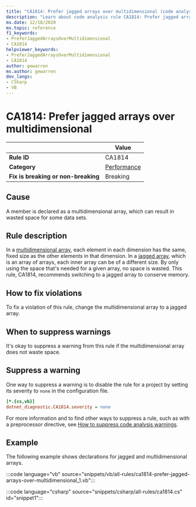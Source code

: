 ```yaml
---
title: "CA1814: Prefer jagged arrays over multidimensional (code analysis)"
description: "Learn about code analysis rule CA1814: Prefer jagged arrays over multidimensional"
ms.date: 12/18/2020
ms.topic: reference
f1_keywords:
- PreferJaggedArraysOverMultidimensional
- CA1814
helpviewer_keywords:
- PreferJaggedArraysOverMultidimensional
- CA1814
author: gewarren
ms.author: gewarren
dev_langs:
- CSharp
- VB
---
```

# CA1814: Prefer jagged arrays over multidimensional

| | Value |
|-|-|
| **Rule ID** |CA1814|
| **Category** |[Performance](performance-warnings.md)|
| **Fix is breaking or non-breaking** |Breaking|

## Cause

A member is declared as a multidimensional array, which can result in wasted space for some data sets.

## Rule description

In a [multidimensional array](../../../csharp/programming-guide/arrays/multidimensional-arrays.md), each element in each dimension has the same, fixed size as the other elements in that dimension. In a [jagged array](../../../csharp/programming-guide/arrays/jagged-arrays.md), which is an array of arrays, each inner array can be of a different size. By only using the space that's needed for a given array, no space is wasted. This rule, CA1814, recommends switching to a jagged array to conserve memory.

## How to fix violations

To fix a violation of this rule, change the multidimensional array to a jagged array.

## When to suppress warnings

It's okay to suppress a warning from this rule if the multidimensional array does not waste space.

## Suppress a warning

One way to suppress a warning is to disable the rule for a project by setting its severity to `none` in the configuration file.

```ini
[*.{cs,vb}]
dotnet_diagnostic.CA1814.severity = none
```

For more information and to find other ways to suppress a rule, such as with a preprocessor directive, see [How to suppress code analysis warnings](../suppress-warnings.md).

## Example

The following example shows declarations for jagged and multidimensional arrays.

:::code language="vb" source="snippets/vb/all-rules/ca1814-prefer-jagged-arrays-over-multidimensional_1.vb":::

:::code language="csharp" source="snippets/csharp/all-rules/ca1814.cs" id="snippet1":::
